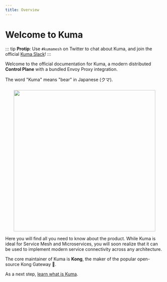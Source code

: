 ```yaml
---
title: Overview
---
```


# Welcome to Kuma

::: tip
**Protip**: Use `#kumamesh` on Twitter to chat about Kuma, and join the official [Kuma Slack](/community)!
:::

Welcome to the official documentation for Kuma, a modern distributed **Control Plane** with a bundled Envoy Proxy integration.

The word "Kuma" means "bear" in Japanese (クマ).

<center>
<img src="/images/diagrams/main-diagram@2x.png" alt="" style="width: 450px; padding-top: 10px"/>
</center>

Here you will find all you need to know about the product. While Kuma is ideal for Service Mesh and Microservices, you will soon realize that it can be used to implement modern service connectivity across any architecture.

The core maintainer of Kuma is **Kong**, the maker of the popular open-source Kong Gateway 🦍.

As a next step, [learn what is Kuma](/docs/0.7.2/overview/what-is-kuma/).